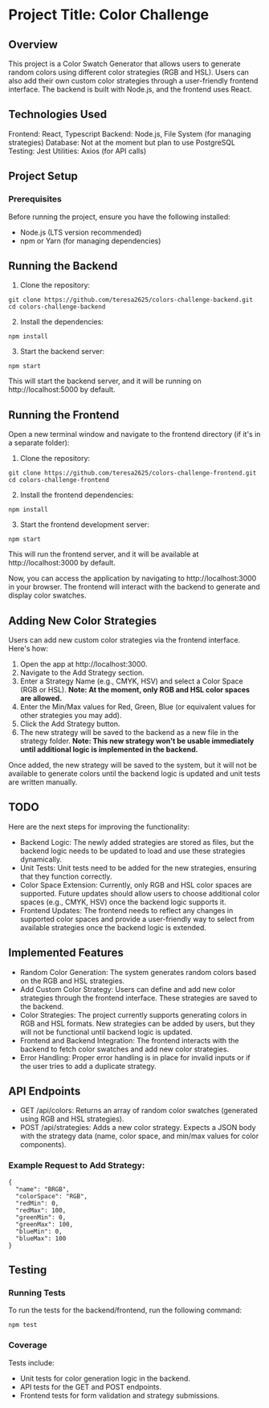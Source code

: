 # Project Title: Color Challenge
## Overview
This project is a Color Swatch Generator that allows users to generate random colors using different color strategies (RGB and HSL). Users can also add their own custom color strategies through a user-friendly frontend interface. The backend is built with Node.js, and the frontend uses React.

## Technologies Used
Frontend: React, Typescript
Backend: Node.js, File System (for managing strategies)
Database: Not at the moment but plan to use PostgreSQL
Testing: Jest
Utilities: Axios (for API calls)

## Project Setup
### Prerequisites
Before running the project, ensure you have the following installed:

- Node.js (LTS version recommended)
- npm or Yarn (for managing dependencies)

## Running the Backend
1. Clone the repository:
```
git clone https://github.com/teresa2625/colors-challenge-backend.git
cd colors-challenge-backend
```

2. Install the dependencies:
```
npm install
```

3. Start the backend server:
```
npm start
```
This will start the backend server, and it will be running on http://localhost:5000 by default.

## Running the Frontend
Open a new terminal window and navigate to the frontend directory (if it's in a separate folder):

1. Clone the repository:
```
git clone https://github.com/teresa2625/colors-challenge-frontend.git
cd colors-challenge-frontend
```

2. Install the frontend dependencies:
```
npm install
```

3. Start the frontend development server:
```
npm start
```
This will run the frontend server, and it will be available at http://localhost:3000 by default.

Now, you can access the application by navigating to http://localhost:3000 in your browser. The frontend will interact with the backend to generate and display color swatches.

## Adding New Color Strategies
Users can add new custom color strategies via the frontend interface. Here's how:

1. Open the app at http://localhost:3000.
2. Navigate to the Add Strategy section.
3. Enter a Strategy Name (e.g., CMYK, HSV) and select a Color Space (RGB or HSL). **Note: At the moment, only RGB and HSL color spaces are allowed.**
4. Enter the Min/Max values for Red, Green, Blue (or equivalent values for other strategies you may add).
5. Click the Add Strategy button.
6. The new strategy will be saved to the backend as a new file in the strategy folder. **Note: This new strategy won't be usable immediately until additional logic is implemented in the backend.**

Once added, the new strategy will be saved to the system, but it will not be available to generate colors until the backend logic is updated and unit tests are written manually.

## TODO
Here are the next steps for improving the functionality:

- Backend Logic: The newly added strategies are stored as files, but the backend logic needs to be updated to load and use these strategies dynamically.
- Unit Tests: Unit tests need to be added for the new strategies, ensuring that they function correctly.
- Color Space Extension: Currently, only RGB and HSL color spaces are supported. Future updates should allow users to choose additional color spaces (e.g., CMYK, HSV) once the backend logic supports it.
- Frontend Updates: The frontend needs to reflect any changes in supported color spaces and provide a user-friendly way to select from available strategies once the backend logic is extended.

## Implemented Features
- Random Color Generation: The system generates random colors based on the RGB and HSL strategies.
- Add Custom Color Strategy: Users can define and add new color strategies through the frontend interface. These strategies are saved to the backend.
- Color Strategies: The project currently supports generating colors in RGB and HSL formats. New strategies can be added by users, but they will not be functional until backend logic is updated.
- Frontend and Backend Integration: The frontend interacts with the backend to fetch color swatches and add new color strategies.
- Error Handling: Proper error handling is in place for invalid inputs or if the user tries to add a duplicate strategy.

## API Endpoints
- GET /api/colors: Returns an array of random color swatches (generated using RGB and HSL strategies).
- POST /api/strategies: Adds a new color strategy. Expects a JSON body with the strategy data (name, color space, and min/max values for color components).

### Example Request to Add Strategy:
```
{
  "name": "BRGB",
  "colorSpace": "RGB",
  "redMin": 0,
  "redMax": 100,
  "greenMin": 0,
  "greenMax": 100,
  "blueMin": 0,
  "blueMax": 100
}
```

## Testing
### Running Tests
To run the tests for the backend/frontend, run the following command:
```
npm test
```

### Coverage
Tests include:
- Unit tests for color generation logic in the backend.
- API tests for the GET and POST endpoints.
- Frontend tests for form validation and strategy submissions.